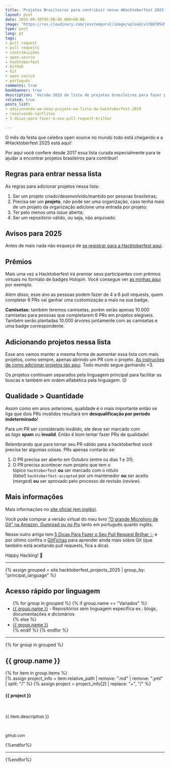 ```yaml
---
title: 'Projetos Brasileiros para contribuir nesse #Hacktoberfest 2025'
layout: post
date: 2025-09-30T05:00:00.000+00:00
image: "https://res.cloudinary.com/jesstemporal/image/upload/v1760705452/covers/hacktoberfest.jpg"
type: post
lang: pt
tags:
- pull request
- pull requests
- contribuições
- open-source
- hacktoberfest
- GitHub
- Git
- open source
- português
comments: true
bookbanner: true
description: 'Versão 2025 da lista de projetos brasileiros para fazer pull requests na #Hacktoberfest'
related: true
posts_list:
- adicionando-um-novo-projeto-na-lista-da-hacktoberfest-2019
- resolvendo-conflitos
- 5-dicas-para-fazer-o-seu-pull-request-brilhar

---
```


O mês da festa que celebra open source no mundo todo está chegando e a #Hacktoberfest 2025 está aqui!

Por aqui você confere desde 2017 essa lista curada especialmente para te ajudar a encontrar projetos brasileiros para contribuir!

## Regras para entrar nessa lista

As regras para adicionar projetos nessa lista:

1. Ser um projeto criado/desenvolvido/mantido por pessoas brasileiras;
2. Precisa ser um **projeto**, não pode ser uma organização, caso tenha mais de um projeto da organização adicione uma entrada por projeto;
3. Ter pelo menos uma *issue* aberta;
4. Ser um repositório válido, ou seja, não arquivado.

## Avisos para 2025

Antes de mais nada não esqueça de [se registrar para a Hacktoberfest aqui](https://hacktoberfest.com/).

## Prêmios

Mais uma vez a Hacktoberfest irá premiar seus participantes com prêmios virtuais no formato de badges Holopin. Você consegue ver [as minhas aqui](https://www.holopin.io/@jesstemporal#badges) por exemplo.

Além disso, esse ano as pessoas podem fazer de 4 a 6 pull requests, quem completar 6 PRs vai ganhar uma customização a mais na sua badge.

**Camisetas:** também teremos camisetas, porém serão apenas 10.000 camisetas para pessoas que completarem 6 PRs em projetos elegíveis. Também serão plantadas 10.000 árvores juntamente com as camisetas e uma badge correspondente.

## Adicionando projetos nessa lista

Esse ano vamos manter a mesma forma de aumentar essa lista com mais projetos, como sempre, apenas abrindo um PR com o projeto. [As instruções de como adicionar projetos tão aqui](https://jtemporal.com/adicionando-um-novo-projeto-na-lista-da-hacktoberfest-2019/). Todo mundo segue ganhando <3.

Os projetos continuam separados pela linguagem principal para facilitar as buscas e também em ordem alfabética pela linguagem. 😉

## Qualidade > Quantidade

Assim como em anos anteriores, qualidade é o mais importante então se liga que dois PRs inválidos resultará em **desqualificação por período indeterminado**!

Para um PR ser considerado inválido, ele deve ser marcado com as *tags* **spam** ou **invalid**. Então é bom tentar fazer PRs de qualidade!

Relembrando que para tornar seu PR válido para a hacktoberfest você precisa ter algumas coisas. PRs apenas contarão se:

1. O PR precisa ser aberto em Outubro (entre os dias 1 e 31);
2. O PR precisa acontecer num projeto que tem o tópico `hacktoberfest` **ou** ser marcado com o rótulo (*label*) `hacktoberfest-accepted` por um mantenedor **ou** ser aceito (*merged*) **ou** ser aprovado pelo processo de revisão (*review*).

## Mais informações

Mais informações no [site oficial (em inglês)](https://hacktoberfest.com/).

Você pode comprar a versão virtual do meu livro [“O grande Microlivro de Git” na Amazon, Gumroad ou no Pix](https://jtemporal.com/microlivrodegit/) tanto em português quanto inglês.

Nesse outro artigo tem [5 Dicas Para Fazer o Seu Pull Request Brilhar ✨](https://jtemporal.com/5-dicas-para-fazer-o-seu-pull-request-brilhar/) e por último confira o [GitFichas](https://gitfichas.com) para aprender ainda mais sobre Git (que também está aceitando pull requests, fica a dica).

Happy Hacking! 🎉

---

{% assign grouped = site.hacktoberfest_projects_2025 | group_by: "principal_language" %}

## Acesso rápido por linguagem

<ul>
{% for group in grouped %}
  {% if group.name == "Variados" %}
    <li><a href="#{{ group.name }}">{{ group.name }}</a> - Repositórios sem linguagem específica ex.: blogs, documentações e dicionários</li>
  {% else %}
    <li><a href="#{{ group.name }}">{{ group.name }}</a></li>
  {% endif %}
{% endfor %}
</ul>

---

{% for group in grouped %}
<h2 id="{{ group.name }}">{{ group.name }}</h2>
{% for item in group.items %}
<div class="github-project-share">
<a style="text-decoration: none;" href="{{ item.repo }}">
{% assign project_info = item.relative_path |  remove: ".md" | remove: ".yml" | split: "/"  %}
{% assign project = project_info[2] | replace: "+", "/" %}
<div class="github-project-share-card ">
<img src="{{ item.image }}" alt="" />
<h4>{{ project }}</h4>
<br/>
<p>{{ item.description }}</p><br>
<p><small>github.com</small></p>
</div>
</a>
</div>
{%endfor%}

---

{%endfor%}